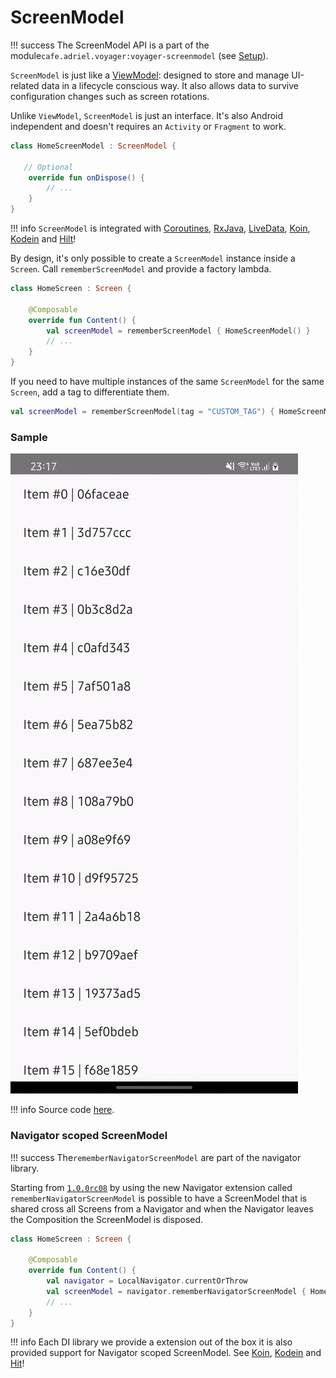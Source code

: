 # ScreenModel



!!! success
    The ScreenModel API is a part of the module`cafe.adriel.voyager:voyager-screenmodel` (see [Setup](../setup.md)).

`ScreenModel` is just like a [ViewModel](../android-viewmodel/): designed to store and manage UI-related data in a lifecycle conscious way. It also allows data to survive configuration changes such as screen rotations.

Unlike `ViewModel`, `ScreenModel` is just an interface. It's also Android independent and doesn't requires an `Activity` or `Fragment` to work.

```kotlin
class HomeScreenModel : ScreenModel {
   
   // Optional
    override fun onDispose() {
        // ...
    }
}
```

!!! info
    `ScreenModel` is integrated with [Coroutines](coroutines-integration.md), [RxJava](rxjava-integration.md), [LiveData](livedata-integration.md), [Koin](koin-integration.md), [Kodein](kodein-integration.md) and [Hilt](hilt-integration.md)!

By design, it's only possible to create a `ScreenModel` instance inside a `Screen`. Call `rememberScreenModel` and provide a factory lambda.

```kotlin
class HomeScreen : Screen {

    @Composable
    override fun Content() {
        val screenModel = rememberScreenModel { HomeScreenModel() }
        // ...
    }
}
```

If you need to have multiple instances of the same `ScreenModel` for the same `Screen`, add a tag to differentiate them.

```kotlin
val screenModel = rememberScreenModel(tag = "CUSTOM_TAG") { HomeScreenModel() }
```

### Sample

![](<../media/assets/ezgif.com-gif-maker (1).gif>)

!!! info
    Source code [here](https://github.com/adrielcafe/voyager/tree/main/samples/android/src/main/java/cafe/adriel/voyager/sample/screenModel).


### Navigator scoped ScreenModel

!!! success
    The`rememberNavigatorScreenModel` are part of the navigator library.

Starting from [`1.0.0rc08`](https://github.com/adrielcafe/voyager/releases/tag/1.0.0-rc08) by using the new Navigator extension called `rememberNavigatorScreenModel` is possible to have a ScreenModel that is shared cross all Screens from a Navigator and when the Navigator leaves the Composition the ScreenModel is disposed.

```kotlin
class HomeScreen : Screen {

    @Composable
    override fun Content() {
        val navigator = LocalNavigator.currentOrThrow
        val screenModel = navigator.rememberNavigatorScreenModel { HomeScreenModel() }
        // ...
    }
}
```

!!! info
    Each DI library we provide a extension out of the box it is also provided support for Navigator scoped ScreenModel. See [Koin](koin-integration.md), [Kodein](kodein-integration.md) and [Hit](hilt-integration.md)!

